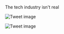 The tech industry isn't real


![Tweet image](/assets/crosspoast/FWmakVeVQAACJoi.png)

![Tweet image](/assets/crosspoast/FWmakVkVEAAohsc.png)

